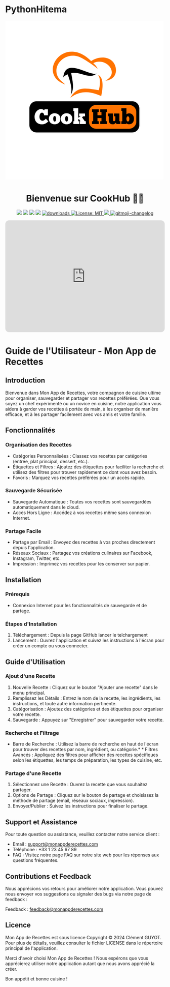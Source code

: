 # PythonHitema
![alt text](https://github.com/Sunaookami/PythonHitema/blob/main/Cook%20Hub.png)


<h1 align="center">Bienvenue sur CookHub 🍰👋</h1>
<p align="center">
  <img src="https://img.shields.io/badge/Windows-0078D6?style=for-the-badge&logo=windows&logoColor=white" />
  <img src="https://img.shields.io/badge/Python-3776AB?style=for-the-badge&logo=python&logoColor=white" />
  <img src="https://img.shields.io/badge/Spotify-1ED760?&style=for-the-badge&logo=spotify&logoColor=white" src="https://img.shields.io/npm/dm/readme-md-generator.svg?color=blue"/>
  
  <img src="https://img.shields.io/npm/v/readme-md-generator.svg?orange=blue" />
  <a href="https://www.npmjs.com/package/readme-md-generator">
    <img alt="downloads" src="https://img.shields.io/npm/dm/readme-md-generator.svg?color=blue" target="blank" />
  </a>
  <a href="https://github.com/kefranabg/readme-md-generator/blob/master/LICENSE">
    <img alt="License: MIT" src="https://img.shields.io/badge/license-MIT-yellow.svg" target="blank" />
  </a>
  <a href="https://codecov.io/gh/kefranabg/readme-md-generator">
    <img src="https://codecov.io/gh/kefranabg/readme-md-generator/branch/master/graph/badge.svg" />
  </a>
  <a href="https://github.com/frinyvonnick/gitmoji-changelog">
    <img src="https://img.shields.io/badge/changelog-gitmoji-brightgreen.svg" alt="gitmoji-changelog">
  </a>
</p>


<iframe style="border-radius:12px" src="https://open.spotify.com/embed/playlist/37i9dQZF1EIdqv3eRXmvIM?utm_source=generator&theme=0" width="100%" height="352" frameBorder="0" allowfullscreen="" allow="autoplay; clipboard-write; encrypted-media; fullscreen; picture-in-picture" loading="lazy"></iframe>

# Guide de l'Utilisateur - Mon App de Recettes
## Introduction
Bienvenue dans Mon App de Recettes, votre compagnon de cuisine ultime pour organiser, sauvegarder et partager vos recettes préférées. Que vous soyez un chef expérimenté ou un novice en cuisine, notre application vous aidera à garder vos recettes à portée de main, à les organiser de manière efficace, et à les partager facilement avec vos amis et votre famille.

## Fonctionnalités
### Organisation des Recettes
* Catégories Personnalisées : Classez vos recettes par catégories (entrée, plat principal, dessert, etc.).
* Étiquettes et Filtres : Ajoutez des étiquettes pour faciliter la recherche et utilisez des filtres pour trouver rapidement ce dont vous avez besoin.
* Favoris : Marquez vos recettes préférées pour un accès rapide.
### Sauvegarde Sécurisée
* Sauvegarde Automatique : Toutes vos recettes sont sauvegardées automatiquement dans le cloud.
* Accès Hors Ligne : Accédez à vos recettes même sans connexion Internet.
### Partage Facile
* Partage par Email : Envoyez des recettes à vos proches directement depuis l'application.
* Réseaux Sociaux : Partagez vos créations culinaires sur Facebook, Instagram, Twitter, etc.
* Impression : Imprimez vos recettes pour les conserver sur papier.

## Installation
### Prérequis
* Connexion Internet pour les fonctionnalités de sauvegarde et de partage.
### Étapes d'Installation
1. Téléchargement : Depuis la page GitHub lancer le telchargement
2. Lancement : Ouvrez l'application et suivez les instructions à l'écran pour créer un compte ou vous connecter.

## Guide d'Utilisation
### Ajout d'une Recette
1. Nouvelle Recette : Cliquez sur le bouton "Ajouter une recette" dans le menu principal.
2. Remplissez les Détails : Entrez le nom de la recette, les ingrédients, les instructions, et toute autre information pertinente.
3. Catégorisation : Ajoutez des catégories et des étiquettes pour organiser votre recette.
4. Sauvegarde : Appuyez sur "Enregistrer" pour sauvegarder votre recette.

### Recherche et Filtrage
* Barre de Recherche : Utilisez la barre de recherche en haut de l'écran pour trouver des recettes par nom, ingrédient, ou catégorie.* * Filtres Avancés : Appliquez des filtres pour afficher des recettes spécifiques selon les étiquettes, les temps de préparation, les types de cuisine, etc.

### Partage d'une Recette
1. Sélectionnez une Recette : Ouvrez la recette que vous souhaitez partager.
2. Options de Partage : Cliquez sur le bouton de partage et choisissez la méthode de partage (email, réseaux sociaux, impression).
3. Envoyer/Publier : Suivez les instructions pour finaliser le partage.

## Support et Assistance
Pour toute question ou assistance, veuillez contacter notre service client :

* Email : support@monappderecettes.com
* Téléphone : +33 1 23 45 67 89
* FAQ : Visitez notre page FAQ sur notre site web pour les réponses aux questions fréquentes.

## Contributions et Feedback
Nous apprécions vos retours pour améliorer notre application. Vous pouvez nous envoyer vos suggestions ou signaler des bugs via notre page de feedback :

Feedback : feedback@monappderecettes.com

## Licence
Mon App de Recettes est sous licence Copyright © 2024 Clément GUYOT. Pour plus de détails, veuillez consulter le fichier LICENSE dans le répertoire principal de l'application.

Merci d'avoir choisi Mon App de Recettes ! Nous espérons que vous apprécierez utiliser notre application autant que nous avons apprécié la créer.

Bon appétit et bonne cuisine !
